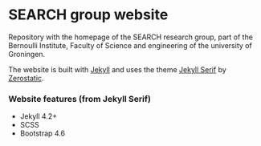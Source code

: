 # SEARCH group website

Repository with the homepage of the SEARCH research group, part of the Bernoulli Institute, Faculty of Science and engineering of the university of Groningen.

The website is built with [Jekyll](https://jekyllrb.com/) and uses the theme [Jekyll Serif](https://github.com/zerostaticthemes/jekyll-serif-theme) by [Zerostatic](https://www.zerostatic.io).

### Website features (from Jekyll Serif)

- Jekyll 4.2+
- SCSS
- Bootstrap 4.6
